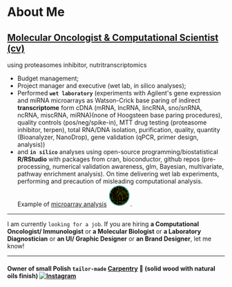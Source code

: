 <!-- ### Hi there 👋

**Wabram/Wabram** is a ✨ _special_ ✨ repository because its `README.md` (this file) appears on your GitHub profile.

Here are some ideas to get you started:

- 🔭 I’m currently working on ...
- 🌱 I’m currently learning ...
- 👯 I’m looking to collaborate on ...
- 🤔 I’m looking for help with ...
- 💬 Ask me about ...
- 📫 How to reach me: ...
- 😄 Pronouns: ...
- ⚡ Fun fact: ...-->

# About Me

## [Molecular Oncologist & Computational Scientist (cv)](https://wabram.github.io/cv)
using proteasomes inhibitor, nutritranscriptomics

- Budget management;
- Project manager and executive (wet lab, in silico analyses); 
- Performed **`wet laboratory`** (experiments with Agilent's gene expression and miRNA microarrays as Watson-Crick base paring of indirect **transcriptome** form cDNA (mRNA, lncRNA, lincRNA, sno/snRNA, ncRNA, miscRNA, miRNA)(none of Hoogsteen base paring procedures), quality controls (pos/neg/spike-in), MTT drug testing (proteasome inhibitor, terpen),  total RNA/DNA isolation, purification, quality, quantity (Bioanalyzer, NanoDrop), gene validation (qPCR, primer design, analysis)) 
- and **`in silico`** analyses using open-source programming/biostatistical **R/RStudio** with packages from cran, bioconductor, github repos (pre-processing, numerical validation awareness, glm, Bayesian, multivariate, pathway enrichment analysis). On time delivering wet lab experiments, performing and precaution of misleading computational analysis. Example of [microarray analysis](https://wabram.github.io/) [![microarray](https://github.com/Wabram/Wabram/blob/main/pngegg.png)](https://wabram.github.io/).

---

I am currently `looking for a job`. If you are hiring **a Computational Oncologist/ Immunologist** or **a Molecular Biologist** or **a Laboratory Diagnostician**  or **an UI/ Graphic Designer** or **an Brand Designer**, let me know!

---

#### Owner of small Polish `tailor-made` [Carpentry](https://warzemstonewood.github.io) 🔭 (solid wood with natural oils finish) [![Instagram](https://img.shields.io/badge/WARZEM-0d1117?style=for-the-badge&logo=instagram&logoColor=instagram)](https://www.instagram.com/wa.rzem/) 

